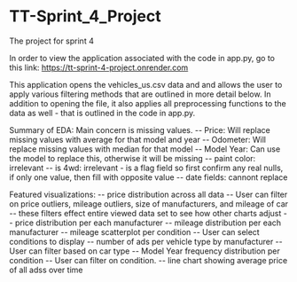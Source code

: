 # TT-Sprint_4_Project
The project for sprint 4

In order to view the application associated with the code in app.py, go to this link: https://tt-sprint-4-project.onrender.com

This application opens the vehicles_us.csv data and and allows the user to apply various filtering methods that are outlined in more detail below.
In addition to opening the file, it also applies all preprocessing functions to the data as well - that is outlined in the code in app.py.

Summary of EDA: Main concern is missing values. 
	-- Price:       Will replace missing values with average for that model and year
	-- Odometer:    Will replace missing values with median for that model
	-- Model Year:  Can use the model to replace this, otherwise it will be missing
	-- paint color: irrelevant
	-- is 4wd:      irrelevant - is a flag field so first confirm any real nulls, if only one value, then fill with opposite value
	-- date fields: cannont replace

Featured visualizations:
	-- price distribution across all data
		-- User can filter on price outliers, mileage outliers, size of manufacturers, and mileage of car
		-- these filters effect entire viewed data set to see how other charts adjust
	-- price distribution per each manufacturer
	-- mileage distribution per each manufacturer
	-- mileage scatterplot per condition
		-- User can select conditions to display
	-- number of ads per vehicle type by manufacturer
		-- User can filter based on car type
	-- Model Year frequency distribution per condition
		-- User can filter on condition.
	-- line chart showing average price of all adss over time
	
